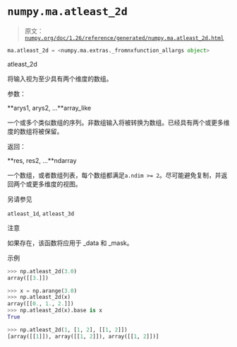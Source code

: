 # `numpy.ma.atleast_2d`

> 原文：[`numpy.org/doc/1.26/reference/generated/numpy.ma.atleast_2d.html`](https://numpy.org/doc/1.26/reference/generated/numpy.ma.atleast_2d.html)

```py
ma.atleast_2d = <numpy.ma.extras._fromnxfunction_allargs object>
```

atleast_2d

将输入视为至少具有两个维度的数组。

参数：

**arys1, arys2, …**array_like

一个或多个类似数组的序列。非数组输入将被转换为数组。已经具有两个或更多维度的数组将被保留。

返回：

**res, res2, …**ndarray

一个数组，或者数组列表，每个数组都满足`a.ndim >= 2`。尽可能避免复制，并返回两个或更多维度的视图。

另请参见

`atleast_1d`, `atleast_3d`

注意

如果存在，该函数将应用于 _data 和 _mask。

示例

```py
>>> np.atleast_2d(3.0)
array([[3.]]) 
```

```py
>>> x = np.arange(3.0)
>>> np.atleast_2d(x)
array([[0., 1., 2.]])
>>> np.atleast_2d(x).base is x
True 
```

```py
>>> np.atleast_2d(1, [1, 2], [[1, 2]])
[array([[1]]), array([[1, 2]]), array([[1, 2]])] 
```
